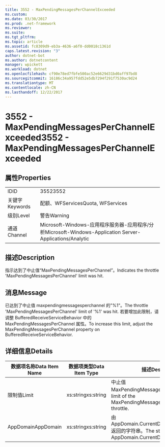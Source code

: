 ```yaml
---
title: 3552 - MaxPendingMessagesPerChannelExceeded
ms.custom: 
ms.date: 03/30/2017
ms.prod: .net-framework
ms.reviewer: 
ms.suite: 
ms.tgt_pltfrm: 
ms.topic: article
ms.assetid: fc8309d9-eb3a-4636-a6f0-dd0018c1361d
caps.latest.revision: "3"
author: dotnet-bot
ms.author: dotnetcontent
manager: wpickett
ms.workload: dotnet
ms.openlocfilehash: cf90e78ed7fbfe500ac52e6629d31bd0aff97bd8
ms.sourcegitcommit: 16186c34a957fdd52e5db7294f291f7530ac9d24
ms.translationtype: MT
ms.contentlocale: zh-CN
ms.lasthandoff: 12/22/2017
---
```

# <a name="3552---maxpendingmessagesperchannelexceeded"></a><span data-ttu-id="d4b63-102">3552 - MaxPendingMessagesPerChannelExceeded</span><span class="sxs-lookup"><span data-stu-id="d4b63-102">3552 - MaxPendingMessagesPerChannelExceeded</span></span>
## <a name="properties"></a><span data-ttu-id="d4b63-103">属性</span><span class="sxs-lookup"><span data-stu-id="d4b63-103">Properties</span></span>  
  
|||  
|-|-|  
|<span data-ttu-id="d4b63-104">ID</span><span class="sxs-lookup"><span data-stu-id="d4b63-104">ID</span></span>|<span data-ttu-id="d4b63-105">3552</span><span class="sxs-lookup"><span data-stu-id="d4b63-105">3552</span></span>|  
|<span data-ttu-id="d4b63-106">关键字</span><span class="sxs-lookup"><span data-stu-id="d4b63-106">Keywords</span></span>|<span data-ttu-id="d4b63-107">配额、WFServices</span><span class="sxs-lookup"><span data-stu-id="d4b63-107">Quota, WFServices</span></span>|  
|<span data-ttu-id="d4b63-108">级别</span><span class="sxs-lookup"><span data-stu-id="d4b63-108">Level</span></span>|<span data-ttu-id="d4b63-109">警告</span><span class="sxs-lookup"><span data-stu-id="d4b63-109">Warning</span></span>|  
|<span data-ttu-id="d4b63-110">通道</span><span class="sxs-lookup"><span data-stu-id="d4b63-110">Channel</span></span>|<span data-ttu-id="d4b63-111">Microsoft-Windows-应用程序服务器-应用程序/分析</span><span class="sxs-lookup"><span data-stu-id="d4b63-111">Microsoft-Windows-Application Server-Applications/Analytic</span></span>|  
  
## <a name="description"></a><span data-ttu-id="d4b63-112">描述</span><span class="sxs-lookup"><span data-stu-id="d4b63-112">Description</span></span>  
 <span data-ttu-id="d4b63-113">指示达到了中止值“MaxPendingMessagesPerChannel”。</span><span class="sxs-lookup"><span data-stu-id="d4b63-113">Indicates the throttle 'MaxPendingMessagesPerChannel' limit was hit.</span></span>  
  
## <a name="message"></a><span data-ttu-id="d4b63-114">消息</span><span class="sxs-lookup"><span data-stu-id="d4b63-114">Message</span></span>  
 <span data-ttu-id="d4b63-115">已达到了中止值 maxpendingmessagesperchannel 的"%1"。</span><span class="sxs-lookup"><span data-stu-id="d4b63-115">The throttle 'MaxPendingMessagesPerChannel' limit of  '%1' was hit.</span></span> <span data-ttu-id="d4b63-116">若要增加此限制，请调整 BufferedReceiveServiceBehavior 中的 MaxPendingMessagesPerChannel 属性。</span><span class="sxs-lookup"><span data-stu-id="d4b63-116">To increase this limit, adjust the MaxPendingMessagesPerChannel property on BufferedReceiveServiceBehavior.</span></span>  
  
## <a name="details"></a><span data-ttu-id="d4b63-117">详细信息</span><span class="sxs-lookup"><span data-stu-id="d4b63-117">Details</span></span>  
  
|<span data-ttu-id="d4b63-118">数据项名称</span><span class="sxs-lookup"><span data-stu-id="d4b63-118">Data Item Name</span></span>|<span data-ttu-id="d4b63-119">数据项类型</span><span class="sxs-lookup"><span data-stu-id="d4b63-119">Data Item Type</span></span>|<span data-ttu-id="d4b63-120">描述</span><span class="sxs-lookup"><span data-stu-id="d4b63-120">Description</span></span>|  
|--------------------|--------------------|-----------------|  
|<span data-ttu-id="d4b63-121">限制值</span><span class="sxs-lookup"><span data-stu-id="d4b63-121">Limit</span></span>|<span data-ttu-id="d4b63-122">xs:string</span><span class="sxs-lookup"><span data-stu-id="d4b63-122">xs:string</span></span>|<span data-ttu-id="d4b63-123">中止值 MaxPendingMessagesPerChannel。</span><span class="sxs-lookup"><span data-stu-id="d4b63-123">The limit of the MaxPendingMessagesPerChannel throttle.</span></span>|  
|<span data-ttu-id="d4b63-124">AppDomain</span><span class="sxs-lookup"><span data-stu-id="d4b63-124">AppDomain</span></span>|<span data-ttu-id="d4b63-125">xs:string</span><span class="sxs-lookup"><span data-stu-id="d4b63-125">xs:string</span></span>|<span data-ttu-id="d4b63-126">由 AppDomain.CurrentDomain.FriendlyName 返回的字符串。</span><span class="sxs-lookup"><span data-stu-id="d4b63-126">The string returned by AppDomain.CurrentDomain.FriendlyName.</span></span>|
